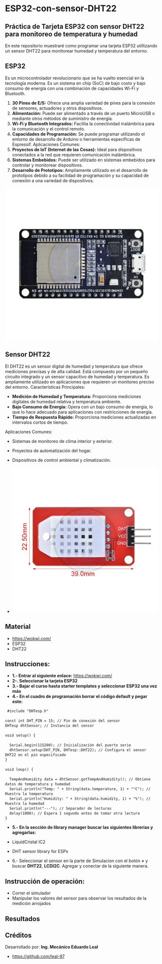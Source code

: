 # ESP32-con-sensor-DHT22
## Práctica de Tarjeta ESP32 con sensor DHT22 para monitoreo de temperatura y humedad
En este repositorio muestraré como programar una tarjeta ESP32 utillizando un sensor DHT22 para monitorear humedad y temperatura del entorno.
## ESP32
Es un microcontrolador revolucionario que se ha vuelto esencial en la tecnología moderna. Es un sistema en chip (SoC) de bajo costo y bajo consumo de energía con una combinación de capacidades Wi-Fi y Bluetooth. 

1.	**30 Pines de E/S:** Ofrece una amplia variedad de pines para la conexión de sensores, actuadores y otros dispositivos.
2.	**Alimentación:** Puede ser alimentado a través de un puerto MicroUSB o mediante otros métodos de suministro de energía.
3.	**Wi-Fi y Bluetooth Integrados:** Facilita la conectividad inalámbrica para la comunicación y el control remoto.
4.	**Capacidades de Programación:** Se puede programar utilizando el entorno de desarrollo de Arduino o herramientas específicas de Espressif.
Aplicaciones Comunes:
1.	**Proyectos de IoT (Internet de las Cosas):** Ideal para dispositivos conectados a la red que requieren comunicación inalámbrica.
2.	**Sistemas Embebidos:** Puede ser utilizado en sistemas embebidos para controlar y monitorear dispositivos.
3.	**Desarrollo de Prototipos:** Ampliamente utilizado en el desarrollo de prototipos debido a su facilidad de programación y su capacidad de conexión a una variedad de dispositivos.


![]( https://github.com/leal-97/ESP32-con-sensor-DHT22/blob/main/esp32.webp )


## Sensor DHT22
El DHT22 es un sensor digital de humedad y temperatura que ofrece mediciones precisas y de alta calidad. Está compuesto por un pequeño circuito integrado y un sensor capacitivo de humedad y temperatura. 
Es ampliamente utilizado en aplicaciones que requieren un monitoreo preciso del entorno.
Características Principales:
-	**Medición de Humedad y Temperatura:** Proporciona mediciones digitales de humedad relativa y temperatura ambiente.
- **Bajo Consumo de Energía:** Opera con un bajo consumo de energía, lo que lo hace adecuado para aplicaciones con restricciones de energía.
- **Tiempo de Respuesta Rápido:** Proporciona mediciones actualizadas en intervalos cortos de tiempo.

 Aplicaciones Comunes:

- Sistemas de monitoreo de clima interior y exterior.
- Proyectos de automatización del hogar.
- Dispositivos de control ambiental y climatización.

- ![]( https://github.com/leal-97/ESP32-con-sensor-DHT22/blob/main/dht22.webp )


## Material
- https://wokwi.com/
- ESP32
- DHT22

## Instrucciones:
- **1.- Entrar al siguiente enlace:** https://wokwi.com/
- **2-. Seleccionar la tarjeta ESP32**
- **3.- Bajar el curso hasta starter templates y seleccionar ESP32 una vez más**
- **4.- En el cuadro de programación borrar el código default y pegar este:**

```
 #include "DHTesp.h"

const int DHT_PIN = 15; // Pin de conexión del sensor
DHTesp dhtSensor; // Instancia del sensor

void setup() {

  Serial.begin(115200); // Inicialización del puerto serie
  dhtSensor.setup(DHT_PIN, DHTesp::DHT22); // Configura el sensor DHT22 en el pin especificado
}

void loop() {
  
  TempAndHumidity data = dhtSensor.getTempAndHumidity(); // Obtiene datos de temperatura y humedad
  Serial.println("Temp: " + String(data.temperature, 1) + "°C"); // Muestra la temperatura
  Serial.println("Humidity: " + String(data.humidity, 1) + "%"); // Muestra la humedad
  Serial.println("---"); // Separador de lecturas
  delay(1000); // Espera 1 segundo antes de tomar otra lectura
}

```

- **5.- En la sección de library manager buscar las siguientes librerías y agregarlas:**
- LiquidCristal IC2
- DHT sensor library for ESPx

- 6.- Seleccionar el sensor en la parte de Simulacion con el botón **+** y buscar **DHT22**, **LCDI2C**. Agregar y conectar de la siguiente manera.

## Instrucción de operación:
- Correr el simulador
- Manipular los valores del sensor para observar los resultados de la medición arrojados

## Resultados

## Créditos
Desarrollado por: **Ing. Mecánico Eduardo Leal**

- https://github.com/leal-97
